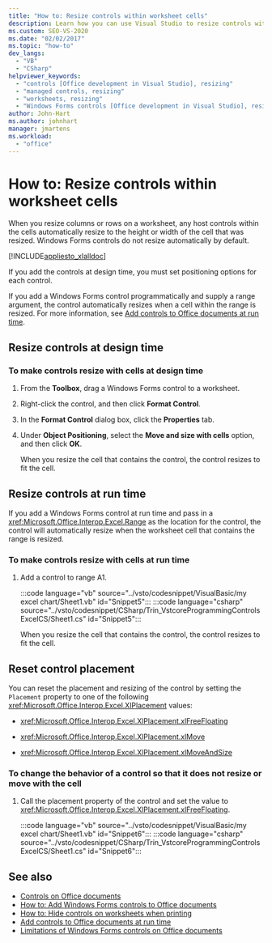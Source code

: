 ```yaml
---
title: "How to: Resize controls within worksheet cells"
description: Learn how you can use Visual Studio to resize controls within Microsoft Excel worksheet cells both at design time and at run time.
ms.custom: SEO-VS-2020
ms.date: "02/02/2017"
ms.topic: "how-to"
dev_langs:
  - "VB"
  - "CSharp"
helpviewer_keywords:
  - "controls [Office development in Visual Studio], resizing"
  - "managed controls, resizing"
  - "worksheets, resizing"
  - "Windows Forms controls [Office development in Visual Studio], resizing"
author: John-Hart
ms.author: johnhart
manager: jmartens
ms.workload:
  - "office"
---
```

# How to: Resize controls within worksheet cells
  When you resize columns or rows on a worksheet, any host controls within the cells automatically resize to the height or width of the cell that was resized. Windows Forms controls do not resize automatically by default.

 [!INCLUDE[appliesto_xlalldoc](../vsto/includes/appliesto-xlalldoc-md.md)]

 If you add the controls at design time, you must set positioning options for each control.

 If you add a Windows Forms control programmatically and supply a range argument, the control automatically resizes when a cell within the range is resized. For more information, see [Add controls to Office documents at run time](../vsto/adding-controls-to-office-documents-at-run-time.md).

## Resize controls at design time

### To make controls resize with cells at design time

1. From the **Toolbox**, drag a Windows Forms control to a worksheet.

2. Right-click the control, and then click **Format Control**.

3. In the **Format Control** dialog box, click the **Properties** tab.

4. Under **Object Positioning**, select the **Move and size with cells** option, and then click **OK**.

     When you resize the cell that contains the control, the control resizes to fit the cell.

## Resize controls at run time
 If you add a Windows Forms control at run time and pass in a <xref:Microsoft.Office.Interop.Excel.Range> as the location for the control, the control will automatically resize when the worksheet cell that contains the range is resized.

### To make controls resize with cells at run time

1. Add a control to range A1.

     :::code language="vb" source="../vsto/codesnippet/VisualBasic/my excel chart/Sheet1.vb" id="Snippet5":::
     :::code language="csharp" source="../vsto/codesnippet/CSharp/Trin_VstcoreProgrammingControlsExcelCS/Sheet1.cs" id="Snippet5":::

     When you resize the cell that contains the control, the control resizes to fit the cell.

## Reset control placement
 You can reset the placement and resizing of the control by setting the `Placement` property to one of the following <xref:Microsoft.Office.Interop.Excel.XlPlacement> values:

- <xref:Microsoft.Office.Interop.Excel.XlPlacement.xlFreeFloating>

- <xref:Microsoft.Office.Interop.Excel.XlPlacement.xlMove>

- <xref:Microsoft.Office.Interop.Excel.XlPlacement.xlMoveAndSize>

### To change the behavior of a control so that it does not resize or move with the cell

1. Call the placement property of the control and set the value to <xref:Microsoft.Office.Interop.Excel.XlPlacement.xlFreeFloating>.

     :::code language="vb" source="../vsto/codesnippet/VisualBasic/my excel chart/Sheet1.vb" id="Snippet6":::
     :::code language="csharp" source="../vsto/codesnippet/CSharp/Trin_VstcoreProgrammingControlsExcelCS/Sheet1.cs" id="Snippet6":::

## See also
- [Controls on Office documents](../vsto/controls-on-office-documents.md)
- [How to: Add Windows Forms controls to Office documents](../vsto/how-to-add-windows-forms-controls-to-office-documents.md)
- [How to: Hide controls on worksheets when printing](../vsto/how-to-hide-controls-on-worksheets-when-printing.md)
- [Add controls to Office documents at run time](../vsto/adding-controls-to-office-documents-at-run-time.md)
- [Limitations of Windows Forms controls on Office documents](../vsto/limitations-of-windows-forms-controls-on-office-documents.md)
